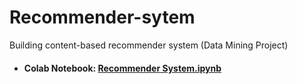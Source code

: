 # Recommender-sytem
Building content-based recommender system (Data Mining Project)

 - <h4>Colab Notebook: <a href="https://colab.research.google.com/drive/1LQagLxseqkjLEsNik6tXkhOsDptnb7SJ#scrollTo=6o9TWBROOr_o" target="_blank">Recommender System.ipynb</a> </h4>
